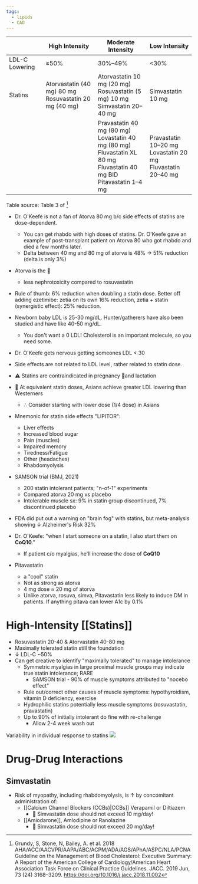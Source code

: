 ```yaml
---
tags:
  - lipids
  - CAD
---
```



|                | High Intensity                                           | Moderate Intensity                                                                                                            | Low Intensity                                                    |
| -------------- | -------------------------------------------------------- | ----------------------------------------------------------------------------------------------------------------------------- | ---------------------------------------------------------------- |
| LDL-C Lowering | ≥50%                                                     | 30%–49%                                                                                                                       | <30%                                                             |
| Statins        | Atorvastatin (40 mg) 80 mg<br>Rosuvastatin 20 mg (40 mg) | Atorvastatin 10 mg (20 mg)<br>Rosuvastatin (5 mg) 10 mg<br>Simvastatin 20–40 mg                                               | Simvastatin 10 mg                                                |
|                |                                                          | Pravastatin 40 mg (80 mg)<br>Lovastatin 40 mg (80 mg)<br>Fluvastatin XL 80 mg<br>Fluvastatin 40 mg BID<br>Pitavastatin 1–4 mg | Pravastatin 10–20 mg<br>Lovastatin 20 mg<br>Fluvastatin 20–40 mg |
Table source: Table 3 of [^2018-guideline]



- Dr. O'Keefe is not a fan of Atorva 80 mg b/c side effects of statins are dose-dependent.
	- You can get rhabdo with high doses of statins. Dr. O'Keefe gave an example of post-transplant patient on Atorva 80 who got rhabdo and died a few months later.
	- Delta between 40 mg and 80 mg of atorva is 48% → 51% reduction (delta is only 3%)
- Atorva is the 🌟
	- less nephrotoxicity compared to rosuvastatin
- Rule of thumb: 6% reduction when doubling a statin dose. Better off adding ezetimibe: zetia on its own 16% reduction, zetia + statin (synergistic effect): 25% reduction.
- Newborn baby LDL is 25-30 mg/dL. Hunter/gatherers have also been studied and have like 40-50 mg/dL.
	- You don't want a 0 LDL! Cholesterol is an important molecule, so you need some.
- Dr. O'Keefe gets nervous getting someones LDL < 30
- Side effects are not related to LDL level, rather related to statin dose.
- ⚠️ Statins are contraindicated in pregnancy 🤰and lactation
- 📝 At equivalent statin doses, Asians achieve greater LDL lowering than Westerners
	- ∴ Consider starting with lower dose (1/4 dose) in Asians
- Mnemonic for statin side effects "LIPITOR":
	- Liver effects
	- Increased blood sugar
	- Pain (muscles)
	- Impaired memory
	- Tiredness/Fatigue
	- Other (headaches)
	- Rhabdomyolysis
- SAMSON trial (BMJ, 2021)
	- 200 statin intolerant patients; "n-of-1" experiments
	- Compared atorva 20 mg vs placebo
	- Intolerable muscle sx: 9% in statin group discontinued, 7% discontinued placebo
- FDA did put out a warning on "brain fog" with statins, but meta-analysis showing ↓ Alzheimer's Risk 32%
- Dr. O'Keefe: "when I start someone on a statin, I also start them on **CoQ10**."
	- If patient c/o myalgias, he'll increase the dose of **CoQ10**

- Pitavastatin
	- a "cool" statin
	- Not as strong as atorva
	- 4 mg dose $\approx$ 20 mg of atorva
	- Unlike atorva, rosuva, simva, Pitavastatin less likely to induce DM in patients. If anything pitava can lower A1c by 0.1%

# High-Intensity [[Statins]]

- Rosuvastatin 20-40 & Atorvastatin 40-80 mg
- Maximally tolerated statin still the foundation
- ↓ LDL-C ~50%
- Can get creative to identify "maximally tolerated" to manage intolerance
	- Symmetric myalgias in large proximal muscle groups may indicate true statin intolerance; RARE
		- SAMSON trial - 90% of muscle symptoms attributed to "nocebo effect"
	- Rule out/correct other causes of muscle symptoms: hypothyroidism, vitamin D deficiency, exercise
	- Hydrophilic statins potentially less muscle symptoms (rosuvastatin, pravastatin)
	- Up to 90% of initially intolerant do fine with re-challenge
		- Allow 2-4 week wash out

Variability in individual response to statins
![](https://d3i71xaburhd42.cloudfront.net/8069b1c2d8623a8041c32b6cbf235ab2f95be264/4-Figure2-1.png)

# Drug-Drug Interactions

## Simvastatin

- Risk of myopathy, including rhabdomyolysis, is ↑ by concomitant administration of:
	- [[Calcium Channel Blockers (CCBs)|CCBs]] Verapamil or Diltiazem
		- 📝 Simvastatin dose should not exceed 10 mg/day!
	- [[Amiodarone]], Amlodipine or Ranolazine
		- 📝 Simvastatin dose should not exceed 20 mg/day!

[^2018-guideline]: Grundy, S, Stone, N, Bailey, A. et al. 2018 AHA/ACC/AACVPR/AAPA/ABC/ACPM/ADA/AGS/APhA/ASPC/NLA/PCNA Guideline on the Management of Blood Cholesterol: Executive Summary: A Report of the American College of Cardiology/American Heart Association Task Force on Clinical Practice Guidelines. JACC. 2019 Jun, 73 (24) 3168–3209.
https://doi.org/10.1016/j.jacc.2018.11.002
